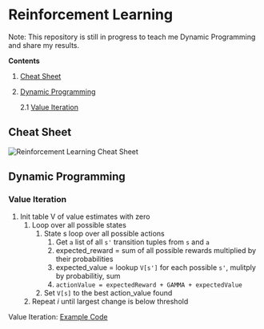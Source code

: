 # Reinforcement Learning

Note: This repository is still in progress to teach me Dynamic Programming and share my results.

**Contents**

1. [Cheat Sheet](#cheat_sheet)
2. [Dynamic Programming](#dynamic_programming)

   2.1 [Value Iteration](#value_iteration)

## <a name="cheat_sheet"></a>Cheat Sheet

![Reinforcement Learning Cheat Sheet](media/reinforcement_learning-overview.png "Reinforcement Learning Cheat Sheet")

## <a name="dynamic_programming"></a>Dynamic Programming

### <a name="value_iteration"></a>Value Iteration

1. Init table V of value estimates with zero
   1. Loop over all possible states
      1. State s loop over all possible actions
         1. Get `a` list of all `s'` transition tuples from `s` and `a`
         2. expected_reward = sum of all possible rewards multiplied by their probabilities
         3. expected_value = lookup `V[s']` for each possible `s'`, mulitply by probabilitiy, sum
         4. `actionValue = expectedReward + GAMMA + expectedValue`
      2. Set `V[s]` to the best action_value found
   2. Repeat _i_ until largest change is below threshold

Value Iteration:
[Example Code](https://github.com/comnGuy/reinforcement-learning/tree/master/dynamic_programming/value_iteration)
